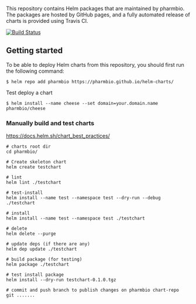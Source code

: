 This repository contains Helm packages that are maintained by pharmbio. The packages are hosted by GitHub pages, and a fully automated release of charts is provided using Travis CI.

[![Build Status](https://travis-ci.com/pharmbio/helm-charts.svg?branch=master)](https://travis-ci.com/pharmbio/helm-charts)

## Getting started

To be able to deploy Helm charts from this repository, you should first run the following command:

```console
$ helm repo add pharmbio https://pharmbio.github.io/helm-charts/
```

Test deploy a chart
```
$ helm install --name cheese --set domain=your.domain.name pharmbio/cheese
```

### Manually build and test charts

https://docs.helm.sh/chart_best_practices/

    
    # charts root dir
    cd pharmbio/

    # Create skeleton chart
    helm create testchart
    
    # lint
    helm lint ./testchart
    
    # test-install
    helm install --name test --namespace test --dry-run --debug ./testchart
    
    # install
    helm install --name test --namespace test ./testchart
    
    # delete
    helm delete --purge
    
    # update deps (if there are any)
    helm dep update ./testchart
    
    # build package (for testing)
    helm package ./testchart
    
    # test install package
    helm install --dry-run testchart-0.1.0.tgz
    
    # commit and push branch to publish changes on pharmbio chart-repo
    git .......


